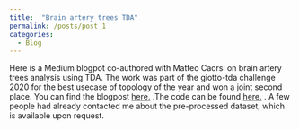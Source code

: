 ```yaml
---
title:  "Brain artery trees TDA"
permalink: /posts/post_1
categories:
  - Blog
---
```


Here is a Medium blogpot co-authored with Matteo Caorsi on brain artery trees analysis using TDA. The work was part of the giotto-tda challenge 2020 for the best usecase of topology of the year and won a joint second place. You can find the blogpost [here.](https://towardsdatascience.com/exploring-brain-artery-trees-with-giotto-tda-688a44c00f59) .The code can be found [here.](https://github.com/rorondre/gtda-challenge-2020) . A few people had already contacted me about the pre-processed dataset, which is available upon request. 


